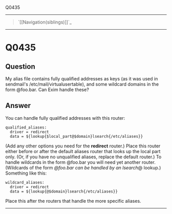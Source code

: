 Q0435

* * * * *

> \`[[Navigation(siblings)]]\`\_

* * * * *

Q0435
=====

Question
--------

My alias file contains fully qualified addresses as keys (as it was used
in sendmail's /etc/mail/virtualusertable), and some wildcard domains in
the form @foo.bar. Can Exim handle these?

Answer
------

You can handle fully qualified addresses with this router:

    qualified_aliases:
      driver = redirect
      data = ${lookup{$local_part@$domain}lsearch{/etc/aliases}}

(Add any other options you need for the **redirect** router.) Place this
router either before or after the default aliases router that looks up
the local part only. (Or, if you have no unqualified aliases, replace
the default router.) To handle wildcards in the form @foo.bar you will
need yet another router. (Wildcards of the form *@foo.bar can be handled
by an lsearch*@ lookup.) Something like this:

    wildcard_aliases:
      driver = redirect
      data = ${lookup{@$domain}lsearch{/etc/aliases}}

Place this after the routers that handle the more specific aliases.

* * * * *
